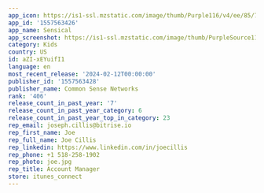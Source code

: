 ```yaml
---
app_icon: https://is1-ssl.mzstatic.com/image/thumb/Purple116/v4/ee/85/72/ee857203-ca1e-d1b8-079c-a8cf914d57c3/AppIcon-0-1x_U007emarketing-0-10-0-P3-0-85-220.png/1024x1024bb.png
app_id: '1557563426'
app_name: Sensical
app_screenshot: https://is1-ssl.mzstatic.com/image/thumb/PurpleSource116/v4/5d/99/7b/5d997b05-1d2a-fd29-1817-38441651adba/a95ee31e-34b0-4031-932b-67be01d2103a_iPhone6v-screen_1.jpg/1284x2778bb.png
category: Kids
country: US
id: aZI-xEYuifI1
language: en
most_recent_release: '2024-02-12T00:00:00'
publisher_id: '1557563428'
publisher_name: Common Sense Networks
rank: '406'
release_count_in_past_year: '7'
release_count_in_past_year_category: 6
release_count_in_past_year_top_in_category: 23
rep_email: joseph.cillis@bitrise.io
rep_first_name: Joe
rep_full_name: Joe Cillis
rep_linkedin: https://www.linkedin.com/in/joecillis
rep_phone: +1 518-258-1902
rep_photo: joe.jpg
rep_title: Account Manager
store: itunes_connect
---
```

